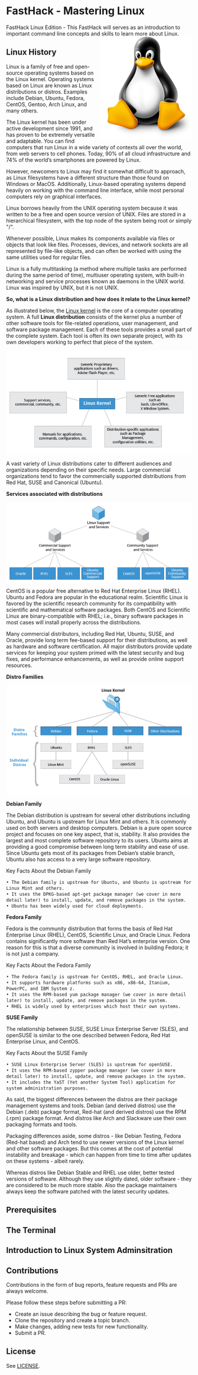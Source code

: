 # FastHack - Mastering Linux 
FastHack Linux Edition - This FastHack will serves as an introduction to important command line concepts and skills to learn more about Linux.
<img align="right" alt="GIF" src="images/linuxpenguin.png" width="250"/>

## Linux History 

Linux is a family of free and open-source operating systems based on the Linux kernel. Operating systems based on Linux are known as Linux distributions or distros. Examples include Debian, Ubuntu, Fedora, CentOS, Gentoo, Arch Linux, and many others.

The Linux kernel has been under active development since 1991, and has proven to be extremely versatile and adaptable. You can find computers that run Linux in a wide variety of contexts all over the world, from web servers to cell phones. Today, 90% of all cloud infrastructure and 74% of the world’s smartphones are powered by Linux.

However, newcomers to Linux may find it somewhat difficult to approach, as Linux filesystems have a different structure than those found on Windows or MacOS. Additionally, Linux-based operating systems depend heavily on working with the command line interface, while most personal computers rely on graphical interfaces.

Linux borrows heavily from the UNIX operating system because it was written to be a free and open source version of UNIX. Files are stored in a hierarchical filesystem, with the top node of the system being root or simply "/". 

Whenever possible, Linux makes its components available via files or objects that look like files. Processes, devices, and network sockets are all represented by file-like objects, and can often be worked with using the same utilities used for regular files.

Linux is a fully multitasking (a method where multiple tasks are performed during the same period of time), multiuser operating system, with built-in networking and service processes known as daemons in the UNIX world. Linux was inspired by UNIX, but it is not UNIX.

**So, what is a Linux distribution and how does it relate to the Linux kernel?**



As illustrated below, the [Linux kernel](http://www.kernel.org) is the core of a computer operating system. A full **Linux distribution** consists of the kernel plus a number of other software tools for file-related operations, user management, and software package management. Each of these tools provides a small part of the complete system. Each tool is often its own separate project, with its own developers working to perfect that piece of the system.

<img align="center" src="images/linux-intro.png"/>

A vast variety of Linux distributions cater to different audiences and organizations depending on their specific needs. Large commercial organizations tend to favor the commercially supported distributions from Red Hat, SUSE and Canonical (Ubuntu).

**Services associated with distributions**

<img align="center" src="images/services-distributions.png"/>

CentOS is a popular free alternative to Red Hat Enterprise Linux (RHEL). Ubuntu and Fedora are popular in the educational realm. Scientific Linux is favored by the scientific research community for its compatibility with scientific and mathematical software packages. Both CentOS and Scientific Linux are binary-compatible with RHEL; i.e., binary software packages in most cases will install properly across the distributions.

Many commercial distributors, including Red Hat, Ubuntu, SUSE, and Oracle, provide long term fee-based support for their distributions, as well as hardware and software certification. All major distributors provide update services for keeping your system primed with the latest security and bug fixes, and performance enhancements, as well as provide online support resources.

**Distro Families**

<img align="center" src="images/linuxkernel-distros.png"/>

**Debian Family**

The Debian distribution is upstream for several other distributions including Ubuntu, and Ubuntu is upstream for Linux Mint and others. It is commonly used on both servers and desktop computers. Debian is a pure open source project and focuses on one key aspect, that is, stability. It also provides the largest and most complete software repository to its users.
Ubuntu aims at providing a good compromise between long term stability and ease of use. Since Ubuntu gets most of its packages from Debian’s stable branch, Ubuntu also has access to a very large software repository. 

Key Facts About the Debian Family

	• The Debian family is upstream for Ubuntu, and Ubuntu is upstream for Linux Mint and others.
	• It uses the DPKG-based apt-get package manager (we cover in more detail later) to install, update, and remove packages in the system.
	• Ubuntu has been widely used for cloud deployments.
	
**Fedora Family**

Fedora is the community distribution that forms the basis of Red Hat Enterprise Linux (RHEL), CentOS, Scientific Linux, and Oracle Linux. Fedora contains significantly more software than Red Hat’s enterprise version. One reason for this is that a diverse community is involved in building Fedora; it is not just a company.

Key Facts About the Fedora Family

	• The Fedora family is upstream for CentOS, RHEL, and Oracle Linux.
	• It supports hardware platforms such as x86, x86-64, Itanium, PowerPC, and IBM System z.
	• It uses the RPM-based yum package manager (we cover in more detail later) to install, update, and remove packages in the system.
	• RHEL is widely used by enterprises which host their own systems.

**SUSE Family**

The relationship between SUSE,  SUSE Linux Enterprise Server (SLES), and openSUSE is similar to the one described between Fedora, Red Hat Enterprise Linux, and CentOS. 

Key Facts About the SUSE Family

	• SUSE Linux Enterprise Server (SLES) is upstream for openSUSE.
	• It uses the RPM-based zypper package manager (we cover in more detail later) to install, update, and remove packages in the system.
	• It includes the YaST (Yet another System Tool) application for system administration purposes.
	
As said, the biggest differences between the distros are their package management systems and tools.
Debian (and derived distros) use the Debian (.deb) package format, Red-hat (and derived distros) use the RPM (.rpm) package format. And distros like Arch and Slackware use their own packaging formats and tools.

Packaging differences aside, some distros - like Debian Testing, Fedora (Red-hat based) and Arch tend to use newer versions of the Linux kernel and other software packages. But this comes at the cost of potential instability and breakage - which can happen from time to time after updates on these systems - albeit rarely.

Whereas distros like Debian Stable and RHEL use older, better tested versions of software. Although they use slightly dated, older software - they are considered to be much more stable. Also the package maintainers always keep the software patched with the latest security updates.



## Prerequisites

## The Terminal

## Introduction to Linux System Adminsitration

## Contributions
Contributions in the form of bug reports, feature requests and PRs are always welcome.

Please follow these steps before submitting a PR:

* Create an issue describing the bug or feature request.
* Clone the repository and create a topic branch.
* Make changes, adding new tests for new functionality.
* Submit a PR.

## License
See [LICENSE](LICENSE).
